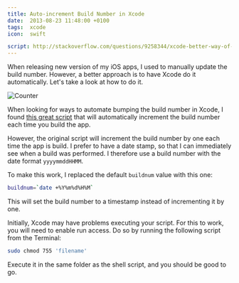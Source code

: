 ```yaml
---
title: Auto-increment Build Number in Xcode
date:  2013-08-23 11:48:00 +0100
tags:  xcode
icon:  swift

script: http://stackoverflow.com/questions/9258344/xcode-better-way-of-incrementing-build-number
---
```


When releasing new version of my iOS apps, I used to manually update the build number. However, a better approach is to have Xcode do it automatically.
Let's take a look at how to do it.

![Counter](/assets/blog/2013/2013-08-23-counter.jpg)

When looking for ways to automate bumping the build number in Xcode, I found [this 
great script]({{page.script}}) that will automatically increment the build number 
each time you build the app.

However, the original script will increment the build number by one each time the app 
is build. I prefer to have a date stamp, so that I can immediately see when a build
was performed. I therefore use a build number with the date format `yyyymmddHHMM`.

To make this work, I replaced the default `buildnum` value with this one:

```sh
buildnum=`date +%Y%m%d%H%M`
```

This will set the build number to a timestamp instead of incrementing it by one.

Initially, Xcode may have problems executing your script. For this to work, you
will need to enable run access. Do so by running the following script from the Terminal:

```sh
sudo chmod 755 'filename'
```

Execute it in the same folder as the shell script, and you should be good to go.